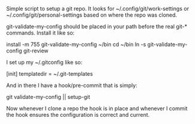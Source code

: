 Simple script to setup a git repo. It looks for ~/.config/git/work-settings
or ~/.config/git/personal-settings based on where the repo was cloned.

git-validate-my-config should be placed in your path before the real git-*
commands. Install it like so:

install -m 755 git-validate-my-config ~/bin
cd ~/bin
ln -s git-validate-my-config git-review

I set up my ~/.gitconfig like so:

[init]
	templatedir = ~/.git-templates

And in there I have a hook/pre-commit that is simply:

git validate-my-config || setup-git

Now whenever I clone a repo the hook is in place and whenever I commit the hook ensures
the configuration is correct and current.
